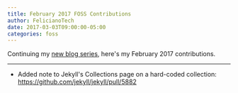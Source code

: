 ```yaml
---
title: February 2017 FOSS Contributions
author: FelicianoTech
date: 2017-03-03T09:00:00-05:00
categories: foss
---
```


Continuing my [new blog series][1], here's my February 2017 contributions.

[1]: /blog/january-2017-foss-contributions/

---

- Added note to Jekyll's Collections page on a hard-coded collection: <https://github.com/jekyll/jekyll/pull/5882>
